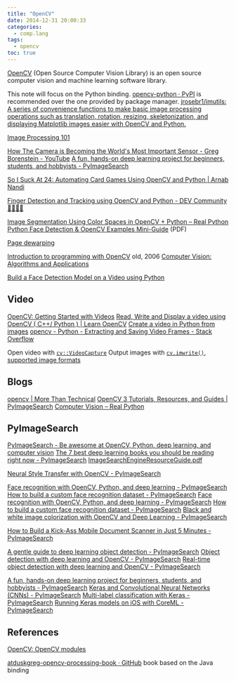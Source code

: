 ```yaml
---
title: "OpenCV"
date: 2014-12-31 20:00:33
categories:
  - comp.lang
tags:
  - opencv
toc: true
---
```


[OpenCV](http://opencv.org/) (Open Source Computer Vision Library) is an open source computer vision and machine learning software library.

This note will focus on the Python binding.
[opencv-python · PyPI](https://pypi.org/project/opencv-python/) is recommended over the one provided by package manager.
[jrosebr1/imutils: A series of convenience functions to make basic image processing operations such as translation, rotation, resizing, skeletonization, and displaying Matplotlib images easier with OpenCV and Python.](https://github.com/jrosebr1/imutils)

[Image Processing 101](https://codewords.recurse.com/issues/six/image-processing-101)

<!-- more -->

[How The Camera is Becoming the World's Most Important Sensor - Greg Borenstein - YouTube](https://www.youtube.com/watch?v=QLvoCiO5DqU)
[A fun, hands-on deep learning project for beginners, students, and hobbyists - PyImageSearch](https://www.pyimagesearch.com/2018/04/30/a-fun-hands-on-deep-learning-project-for-beginners-students-and-hobbyists/)

[So I Suck At 24: Automating Card Games Using OpenCV and Python | Arnab Nandi](http://arnab.org/blog/so-i-suck-24-automating-card-games-using-opencv-and-python)

[Finger Detection and Tracking using OpenCV and Python - DEV Community 👩‍💻👨‍💻](https://dev.to/amarlearning/finger-detection-and-tracking-using-opencv-and-python-586m)

[Image Segmentation Using Color Spaces in OpenCV + Python – Real Python](https://realpython.com/python-opencv-color-spaces/)
[Python Face Detection & OpenCV Examples Mini-Guide](https://static.realpython.com/guides/python-opencv-examples.pdf) (PDF)

[Page dewarping](https://mzucker.github.io/2016/08/15/page-dewarping.html)

[Introduction to programming with OpenCV](http://www.cs.iit.edu/~agam/cs512/lect-notes/opencv-intro/) old, 2006
[Computer Vision: Algorithms and Applications](http://szeliski.org/Book/)

[Build a Face Detection Model on a Video using Python](https://www.analyticsvidhya.com/blog/2018/12/introduction-face-detection-video-deep-learning-python/)

## Video

[OpenCV: Getting Started with Videos](https://docs.opencv.org/master/dd/d43/tutorial_py_video_display.html)
[Read, Write and Display a video using OpenCV ( C++/ Python ) | Learn OpenCV](https://www.learnopencv.com/read-write-and-display-a-video-using-opencv-cpp-python/)
[Create a video in Python from images](http://www.xavierdupre.fr/blog/2016-03-30_nojs.html)
[opencv - Python - Extracting and Saving Video Frames - Stack Overflow](https://stackoverflow.com/questions/33311153/python-extracting-and-saving-video-frames?utm_medium=organic&utm_source=google_rich_qa&utm_campaign=google_rich_qa)

Open video with [`cv::VideoCapture`](https://docs.opencv.org/master/d8/dfe/classcv_1_1VideoCapture.html)
Output images with [`cv.imwrite()`](https://docs.opencv.org/master/d4/da8/group__imgcodecs.html#gabbc7ef1aa2edfaa87772f1202d67e0ce), [supported image formats](https://docs.opencv.org/master/d4/da8/group__imgcodecs.html#ga288b8b3da0892bd651fce07b3bbd3a56)

## Blogs

[opencv | More Than Technical](http://www.morethantechnical.com/category/opencv/)
[OpenCV 3 Tutorials, Resources, and Guides | PyImageSearch](https://www.pyimagesearch.com/opencv-tutorials-resources-guides/)
[Computer Vision – Real Python](https://realpython.com/tutorials/computer-vision/)

## PyImageSearch

[PyImageSearch - Be awesome at OpenCV, Python, deep learning, and computer vision](https://www.pyimagesearch.com/)
[The 7 best deep learning books you should be reading right now - PyImageSearch](https://www.pyimagesearch.com/2018/03/05/7-best-deep-learning-books-reading-right-now/)
[ImageSearchEngineResourceGuide.pdf](./opencv/ImageSearchEngineResourceGuide.pdf)

[Neural Style Transfer with OpenCV - PyImageSearch](https://www.pyimagesearch.com/2018/08/27/neural-style-transfer-with-opencv/)

[Face recognition with OpenCV, Python, and deep learning - PyImageSearch](https://www.pyimagesearch.com/2018/06/18/face-recognition-with-opencv-python-and-deep-learning/)
[How to build a custom face recognition dataset - PyImageSearch](https://www.pyimagesearch.com/2018/06/11/how-to-build-a-custom-face-recognition-dataset/)
[Face recognition with OpenCV, Python, and deep learning - PyImageSearch](https://www.pyimagesearch.com/2018/06/18/face-recognition-with-opencv-python-and-deep-learning/)
[How to build a custom face recognition dataset - PyImageSearch](https://www.pyimagesearch.com/2018/06/11/how-to-build-a-custom-face-recognition-dataset/)
[Black and white image colorization with OpenCV and Deep Learning - PyImageSearch](https://www.pyimagesearch.com/2019/02/25/black-and-white-image-colorization-with-opencv-and-deep-learning/)

[How to Build a Kick-Ass Mobile Document Scanner in Just 5 Minutes - PyImageSearch](https://www.pyimagesearch.com/2014/09/01/build-kick-ass-mobile-document-scanner-just-5-minutes/)

[A gentle guide to deep learning object detection - PyImageSearch](https://www.pyimagesearch.com/2018/05/14/a-gentle-guide-to-deep-learning-object-detection/)
[Object detection with deep learning and OpenCV - PyImageSearch](https://www.pyimagesearch.com/2017/09/11/object-detection-with-deep-learning-and-opencv/)
[Real-time object detection with deep learning and OpenCV - PyImageSearch](https://www.pyimagesearch.com/2017/09/18/real-time-object-detection-with-deep-learning-and-opencv/)

[A fun, hands-on deep learning project for beginners, students, and hobbyists - PyImageSearch](https://www.pyimagesearch.com/2018/04/30/a-fun-hands-on-deep-learning-project-for-beginners-students-and-hobbyists/)
[Keras and Convolutional Neural Networks (CNNs) - PyImageSearch](https://www.pyimagesearch.com/2018/04/16/keras-and-convolutional-neural-networks-cnns/)
[Multi-label classification with Keras - PyImageSearch](https://www.pyimagesearch.com/2018/05/07/multi-label-classification-with-keras/)
[Running Keras models on iOS with CoreML - PyImageSearch](https://www.pyimagesearch.com/2018/04/23/running-keras-models-on-ios-with-coreml/)

## References

[OpenCV: OpenCV modules](https://docs.opencv.org/master/)

[atduskgreg-opencv-processing-book · GitHub](https://github.com/atduskgreg/opencv-processing-book) book based on the Java binding
